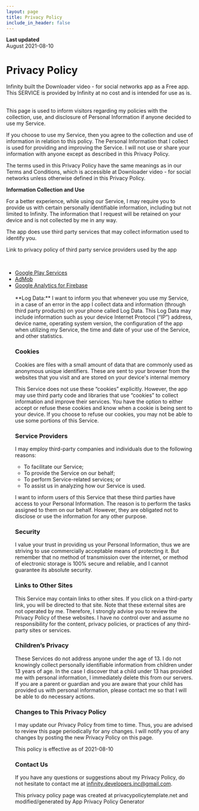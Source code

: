 ```yaml
---
layout: page
title: Privacy Policy
include_in_header: false
---
```


**Last updated**  
August 2021-08-10

# Privacy Policy
Infinity built the Downloader video - for social networks app as
a Free app. This SERVICE is provided by
Infinity at no cost and is intended for use as is.

<br>
This page is used to inform visitors regarding my policies with the collection, use, and disclosure of Personal Information if anyone decided to use my Service.
<br>

If you choose to use my Service, then you agree to the collection and use of information in relation to this policy. The Personal Information that I collect is used for providing and improving the Service. I will not use or share your information with anyone except as described in this Privacy Policy.
<br>

The terms used in this Privacy Policy have the same meanings as in our Terms and Conditions, which is accessible at Downloader video - for social networks unless otherwise defined in this Privacy Policy.
<br>

**Information Collection and Use** 
<br>

For a better experience, while using our Service, I may require you to provide us with certain personally identifiable information, including but not limited to Infinity. The information that I request will be retained on your device and is not collected by me in any way.
<br>

The app does use third party services that may collect information used to identify you.
<br>

Link to privacy policy of third party service providers used by the app
<br>


<br>

<ul><li><a href="https://www.google.com/policies/privacy/" target="_blank" rel="noopener noreferrer">Google Play Services</a></li><li><a href="https://support.google.com/admob/answer/6128543?hl=en" target="_blank" rel="noopener noreferrer">AdMob</a></li><li><a href="https://firebase.google.com/policies/analytics" target="_blank" rel="noopener noreferrer">Google Analytics for Firebase</a></li>
  
  <br>
**Log Data:**
I want to inform you that whenever you use my Service, in a case of an error in the app I collect data and information (through third party products) on your phone called Log Data. This Log Data may include information such as your device Internet Protocol (“IP”) address, device name, operating system version, the configuration of the app when utilizing my Service, the time and date of your use of the Service, and other statistics.

<br>

### Cookies
Cookies are files with a small amount of data that are commonly used as anonymous unique identifiers. These are sent to your browser from the websites that you visit and are stored on your device's internal memory
<br>

This Service does not use these “cookies” explicitly. However, the app may use third party code and libraries that use “cookies” to collect information and improve their services. You have the option to either accept or refuse these cookies and know when a cookie is being sent to your device. If you choose to refuse our cookies, you may not be able to use some portions of this Service.
<br>
### Service Providers
I may employ third-party companies and individuals due to the following reasons:

- To facilitate our Service;
- To provide the Service on our behalf;
- To perform Service-related services; or
- To assist us in analyzing how our Service is used.

I want to inform users of this Service that these third parties have access to your Personal Information. The reason is to perform the tasks assigned to them on our behalf. However, they are obligated not to disclose or use the information for any other purpose.

### Security 
I value your trust in providing us your Personal Information, thus we are striving to use commercially acceptable means of protecting it. But remember that no method of transmission over the internet, or method of electronic storage is 100% secure and reliable, and I cannot guarantee its absolute security.
<br>

### Links to Other Sites
This Service may contain links to other sites. If you click on a third-party link, you will be directed to that site. Note that these external sites are not operated by me. Therefore, I strongly advise you to review the Privacy Policy of these websites. I have no control over and assume no responsibility for the content, privacy policies, or practices of any third-party sites or services.

### Children’s Privacy
These Services do not address anyone under the age of 13. I do not knowingly collect personally identifiable information from children under 13 years of age. In the case I discover that a child under 13 has provided me with personal information, I immediately delete this from our servers. If you are a parent or guardian and you are aware that your child has provided us with personal information, please contact me so that I will be able to do necessary actions.
<br>

### Changes to This Privacy Policy
I may update our Privacy Policy from time to time. Thus, you are advised to review this page periodically for any changes. I will notify you of any changes by posting the new Privacy Policy on this page.

This policy is effective as of 2021-08-10
<br>

### Contact Us
If you have any questions or suggestions about my Privacy Policy, do not hesitate to contact me at infinity.developers.inc@gmail.com.

This privacy policy page was created at privacypolicytemplate.net and modified/generated by App Privacy Policy Generator
<br>
